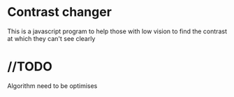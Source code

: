 # Contrast changer
This is a javascript program to help those with low vision to find the contrast at which they can't see clearly  

# //TODO
Algorithm need to be optimises
